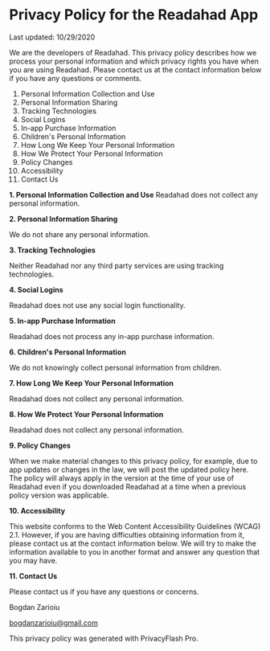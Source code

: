 
# Privacy Policy for the Readahad App


Last updated: 10/29/2020

We are the developers of Readahad. This privacy policy describes how we process your personal information and which privacy rights you have when you are using Readahad. Please contact us at the contact information below if you have any questions or comments.

 1. Personal Information Collection and Use
 2. Personal Information Sharing
 3. Tracking Technologies
 4. Social Logins
 5. In-app Purchase Information
 6. Children's Personal Information
 7. How Long We Keep Your Personal Information
 8. How We Protect Your Personal Information
 9. Policy Changes
 10. Accessibility
 11. Contact Us

**1. Personal Information Collection and Use**
Readahad does not collect any personal information.


**2. Personal Information Sharing**

We do not share any personal information.


**3. Tracking Technologies**

Neither Readahad nor any third party services are using tracking technologies.

**4. Social Logins**

Readahad does not use any social login functionality.


**5. In-app Purchase Information**

Readahad does not process any in-app purchase information.


**6. Children's Personal Information**

We do not knowingly collect personal information from children.

**7. How Long We Keep Your Personal Information**

Readahad does not collect any personal information.


**8. How We Protect Your Personal Information**

Readahad does not collect any personal information.


**9. Policy Changes**

When we make material changes to this privacy policy, for example, due to app updates or changes in the law, we will post the updated policy here. The policy will always apply in the version at the time of your use of Readahad even if you downloaded Readahad at a time when a previous policy version was applicable.


**10. Accessibility**

This website conforms to the Web Content Accessibility Guidelines (WCAG) 2.1. However, if you are having difficulties obtaining information from it, please contact us at the contact information below. We will try to make the information available to you in another format and answer any question that you may have.


**11. Contact Us**

Please contact us if you have any questions or concerns.

Bogdan Zarioiu

bogdanzarioiu@gmail.com

This privacy policy was generated with PrivacyFlash Pro.
